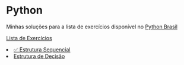 <h1>Python</h1>
<p>Minhas soluções para a lista de exercícios disponível no <a  href="https://wiki.python.org.br/PythonBrasil"> Python Brasil</a></p>
<p><a href="https://wiki.python.org.br/ListaDeExercicios">Lista de Exercícios</a></p>
    <li><a href="https://wiki.python.org.br/EstruturaSequencial">&#x2705; Estrutura Sequencial</a></li>
    <li><a href="https://wiki.python.org.br/EstruturaDeDecisao"> Estrutura de Decisão</a></li>